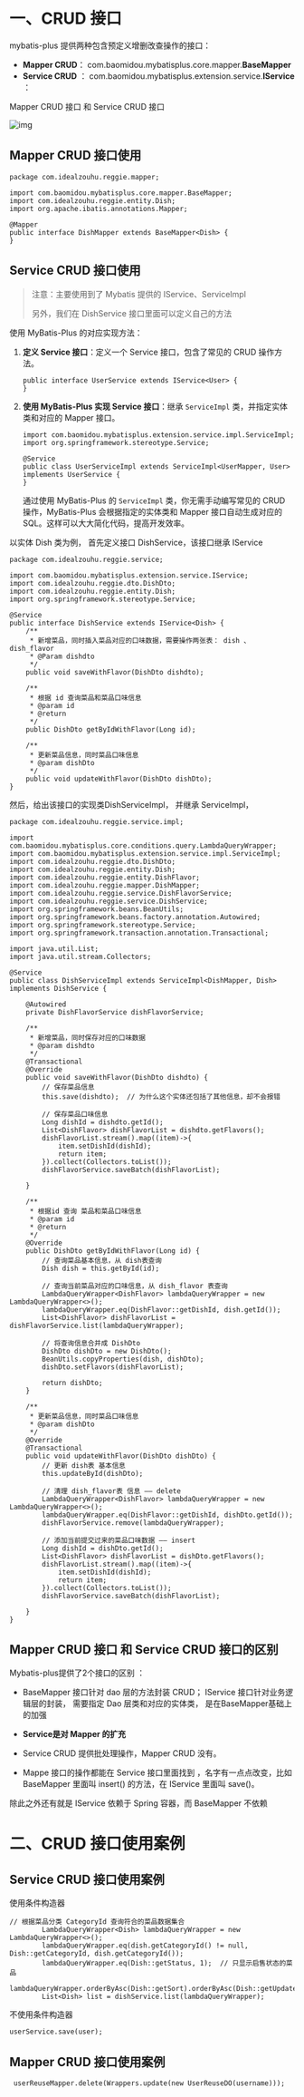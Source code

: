 # 一、CRUD 接口

mybatis-plus 提供两种包含预定义增删改查操作的接口：

- **Mapper CRUD**： com.baomidou.mybatisplus.core.mapper.**BaseMapper**
- **Service CRUD** ： com.baomidou.mybatisplus.extension.service.**IService** ：

Mapper CRUD 接口 和  Service CRUD 接口

![img](images/v2-413c1959bbbf2449961dec9af6cd238c_720w.webp)

## Mapper CRUD 接口使用



```
package com.idealzouhu.reggie.mapper;

import com.baomidou.mybatisplus.core.mapper.BaseMapper;
import com.idealzouhu.reggie.entity.Dish;
import org.apache.ibatis.annotations.Mapper;

@Mapper
public interface DishMapper extends BaseMapper<Dish> {
}
```



## Service CRUD 接口使用

> 注意：主要使用到了 Mybatis 提供的 IService、ServiceImpl
>
> 另外，我们在 DishService 接口里面可以定义自己的方法

使用 MyBatis-Plus 的对应实现方法：

1. **定义 Service 接口**：定义一个 Service 接口，包含了常见的 CRUD 操作方法。

   ```
   public interface UserService extends IService<User> {
   }
   ```

2. **使用 MyBatis-Plus 实现 Service 接口**：继承 `ServiceImpl` 类，并指定实体类和对应的 Mapper 接口。

   ```
   import com.baomidou.mybatisplus.extension.service.impl.ServiceImpl;
   import org.springframework.stereotype.Service;
   
   @Service
   public class UserServiceImpl extends ServiceImpl<UserMapper, User> implements UserService {
   }
   ```

   通过使用 MyBatis-Plus 的 `ServiceImpl` 类，你无需手动编写常见的 CRUD 操作，MyBatis-Plus 会根据指定的实体类和 Mapper 接口自动生成对应的 SQL。这样可以大大简化代码，提高开发效率。



以实体 Dish 类为例， 首先定义接口 DishService，该接口继承 IService

```
package com.idealzouhu.reggie.service;

import com.baomidou.mybatisplus.extension.service.IService;
import com.idealzouhu.reggie.dto.DishDto;
import com.idealzouhu.reggie.entity.Dish;
import org.springframework.stereotype.Service;

@Service
public interface DishService extends IService<Dish> {
    /**
     * 新增菜品，同时插入菜品对应的口味数据，需要操作两张表： dish 、dish_flavor
     * @Param dishdto
     */
    public void saveWithFlavor(DishDto dishdto);

    /**
     * 根据 id 查询菜品和菜品口味信息
     * @param id
     * @return
     */
    public DishDto getByIdWithFlavor(Long id);

    /**
     * 更新菜品信息，同时菜品口味信息
     * @param dishDto
     */
    public void updateWithFlavor(DishDto dishDto);
}
```



然后，给出该接口的实现类DishServiceImpl， 并继承 ServiceImpl， 

```
package com.idealzouhu.reggie.service.impl;

import com.baomidou.mybatisplus.core.conditions.query.LambdaQueryWrapper;
import com.baomidou.mybatisplus.extension.service.impl.ServiceImpl;
import com.idealzouhu.reggie.dto.DishDto;
import com.idealzouhu.reggie.entity.Dish;
import com.idealzouhu.reggie.entity.DishFlavor;
import com.idealzouhu.reggie.mapper.DishMapper;
import com.idealzouhu.reggie.service.DishFlavorService;
import com.idealzouhu.reggie.service.DishService;
import org.springframework.beans.BeanUtils;
import org.springframework.beans.factory.annotation.Autowired;
import org.springframework.stereotype.Service;
import org.springframework.transaction.annotation.Transactional;

import java.util.List;
import java.util.stream.Collectors;

@Service
public class DishServiceImpl extends ServiceImpl<DishMapper, Dish> implements DishService {

    @Autowired
    private DishFlavorService dishFlavorService;

    /**
     * 新增菜品，同时保存对应的口味数据
     * @param dishdto
     */
    @Transactional
    @Override
    public void saveWithFlavor(DishDto dishdto) {
        // 保存菜品信息
        this.save(dishdto);  // 为什么这个实体还包括了其他信息，却不会报错

        // 保存菜品口味信息
        Long dishId = dishdto.getId();
        List<DishFlavor> dishFlavorList = dishdto.getFlavors();
        dishFlavorList.stream().map((item)->{
            item.setDishId(dishId);
            return item;
        }).collect(Collectors.toList());
        dishFlavorService.saveBatch(dishFlavorList);

    }

    /**
     * 根据id 查询 菜品和菜品口味信息
     * @param id
     * @return
     */
    @Override
    public DishDto getByIdWithFlavor(Long id) {
        // 查询菜品基本信息，从 dish表查询
        Dish dish = this.getById(id);

        // 查询当前菜品对应的口味信息，从 dish_flavor 表查询
        LambdaQueryWrapper<DishFlavor> lambdaQueryWrapper = new LambdaQueryWrapper<>();
        lambdaQueryWrapper.eq(DishFlavor::getDishId, dish.getId());
        List<DishFlavor> dishFlavorList = dishFlavorService.list(lambdaQueryWrapper);

        // 将查询信息合并成 DishDto
        DishDto dishDto = new DishDto();
        BeanUtils.copyProperties(dish, dishDto);
        dishDto.setFlavors(dishFlavorList);

        return dishDto;
    }

    /**
     * 更新菜品信息，同时菜品口味信息
     * @param dishDto
     */
    @Override
    @Transactional
    public void updateWithFlavor(DishDto dishDto) {
        // 更新 dish表 基本信息
        this.updateById(dishDto);

        // 清理 dish_flavor表 信息 —— delete
        LambdaQueryWrapper<DishFlavor> lambdaQueryWrapper = new LambdaQueryWrapper<>();
        lambdaQueryWrapper.eq(DishFlavor::getDishId, dishDto.getId());
        dishFlavorService.remove(lambdaQueryWrapper);

        // 添加当前提交过来的菜品口味数据 —— insert
        Long dishId = dishDto.getId();
        List<DishFlavor> dishFlavorList = dishDto.getFlavors();
        dishFlavorList.stream().map((item)->{
            item.setDishId(dishId);
            return item;
        }).collect(Collectors.toList());
        dishFlavorService.saveBatch(dishFlavorList);

    }
}
```





## Mapper CRUD 接口 和 Service CRUD 接口的区别

Mybatis-plus提供了2个接口的区别 ：

- BaseMapper 接口针对 dao 层的方法封装 CRUD； IService<T> 接口针对业务逻辑层的封装， 需要指定 Dao 层类和对应的实体类， 是在BaseMapper基础上的加强

- **Service是对 Mapper 的扩充**

- Service CRUD 提供批处理操作，Mapper CRUD 没有。
- Mappe 接口的操作都能在 Service 接口里面找到 ，名字有一点点改变，比如 BaseMapper 里面叫 insert() 的方法，在 IService 里面叫 save()。

除此之外还有就是 IService 依赖于 Spring 容器，而 BaseMapper 不依赖



# 二、CRUD 接口使用案例

## Service CRUD 接口使用案例

使用条件构造器

```
// 根据菜品分类 CategoryId 查询符合的菜品数据集合
        LambdaQueryWrapper<Dish> lambdaQueryWrapper = new LambdaQueryWrapper<>();
        lambdaQueryWrapper.eq(dish.getCategoryId() != null, Dish::getCategoryId, dish.getCategoryId());
        lambdaQueryWrapper.eq(Dish::getStatus, 1);  // 只显示启售状态的菜品
        lambdaQueryWrapper.orderByAsc(Dish::getSort).orderByAsc(Dish::getUpdateTime);
        List<Dish> list = dishService.list(lambdaQueryWrapper);
```

不使用条件构造器

```
userService.save(user);
```



## Mapper CRUD 接口使用案例

```
 userReuseMapper.delete(Wrappers.update(new UserReuseDO(username)));
```







